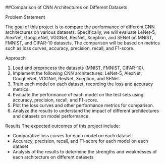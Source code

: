 ##Comparison of CNN Architectures on Different Datasets

Problem Statement

The goal of this project is to compare the performance of different CNN architectures on various datasets. Specifically, we will evaluate LeNet-5, AlexNet, GoogLeNet, VGGNet, ResNet, Xception, and SENet on MNIST, FMNIST, and CIFAR-10 datasets. The comparison will be based on metrics such as loss curves, accuracy, precision, recall, and F1-score.


Approach
1. Load and preprocess the datasets (MNIST, FMNIST, CIFAR-10).
2. Implement the following CNN architectures: LeNet-5, AlexNet, GoogLeNet, VGGNet, ResNet, Xception, and SENet.
3. Train each model on each dataset, recording the loss and accuracy metrics.
4. Evaluate the performance of each model on the test sets using accuracy, precision, recall, and F1-score.
5. Plot the loss curves and other performance metrics for comparison.
6. Analyze the results to understand the impact of different architectures and datasets on model performance.


Results
The expected outcomes of this project include:
- Comparative loss curves for each model on each dataset
- Accuracy, precision, recall, and F1-score for each model on each dataset
- Analysis of the results to determine the strengths and weaknesses of each architecture on different datasets
